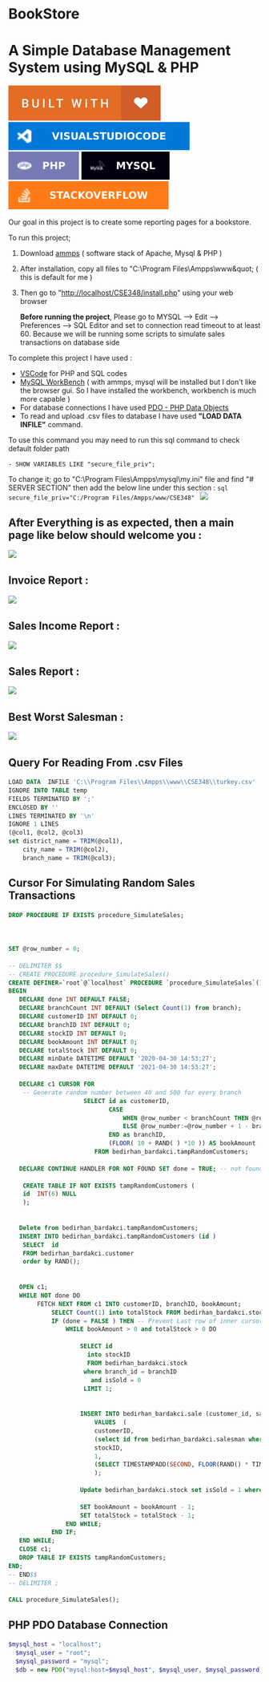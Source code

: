 # BookStore

# A Simple Database Management System using MySQL & PHP

![](https://github.com/bardakcib/resources/blob/main/badges/built-with-love.svg)       ![](https://github.com/bardakcib/resources/blob/main/badges/vscode.svg)       ![](https://github.com/bardakcib/resources/blob/main/badges/php.svg)       ![](https://github.com/bardakcib/resources/blob/main/badges/mysql.svg)       ![](https://github.com/bardakcib/resources/blob/main/badges/stackover.svg)



Our goal in this project is to create some reporting pages for a bookstore.

To run this project;

1. Download [ammps](https://ampps.com/) ( software stack of Apache, Mysql &amp; PHP )
2. After installation, copy all files to &quot;C:\Program Files\Ampps\www\&quot; ( this is default for me )
3. Then go to &quot;[http://localhost/CSE348/install.php](http://localhost/CSE348/install.php)&quot; using your web browser

    **Before running the project**, Please go to MYSQL --> Edit --> Preferences --> SQL Editor and set to connection read timeout to at least 60. Because we will be running some scripts to simulate sales transactions on database side


To complete this project I have used :

- [VSCode](https://code.visualstudio.com/download) for PHP and SQL codes
- [MySQL WorkBench](https://dev.mysql.com/downloads/installer/)  ( with ammps, mysql will be installed but I don&#39;t like the browser gui. So I have installed the workbench, workbench is much more capable )
- For database connections I have used [PDO - PHP Data Objects](https://www.php.net/manual/en/book.pdo.php)
- To read and upload .csv files to database I have used **&quot;LOAD DATA INFILE&quot;** command.

To use this command you may need to run this sql command to check default folder path

    - SHOW VARIABLES LIKE "secure_file_priv";

To change it; go to "C:\Program Files\Ampps\mysql\my.ini" file and find "# SERVER SECTION"  then add the below line under this section :
	```sql
	secure_file_priv="C:/Program Files/Ampps/www/CSE348"
	```
	![](https://github.com/bardakcib/Database-Management-Systems/blob/main/resources/secure.png)

## After Everything is  as expected, then a main page like below should welcome you :


![](https://github.com/bardakcib/Database-Management-Systems/blob/main/resources/mainPageO.png)


## Invoice Report :

![](https://github.com/bardakcib/Database-Management-Systems/blob/main/resources/invoiceBorder.png)


## Sales Income Report :

![](https://github.com/bardakcib/Database-Management-Systems/blob/main/resources/saleIncomeBorder.png)


## Sales Report :

![](https://github.com/bardakcib/Database-Management-Systems/blob/main/resources/salesBorder.png)


## Best Worst Salesman :

![](https://github.com/bardakcib/Database-Management-Systems/blob/main/resources/bestWorstBorder.png)


## Query For Reading From .csv Files
```sql
LOAD DATA  INFILE 'C:\\Program Files\\Ampps\\www\\CSE348\\turkey.csv' 
IGNORE INTO TABLE temp 
FIELDS TERMINATED BY ';' 
ENCLOSED BY ''
LINES TERMINATED BY '\n'
IGNORE 1 LINES
(@col1, @col2, @col3)
set district_name = TRIM(@col1),
    city_name = TRIM(@col2),
    branch_name = TRIM(@col3);
```


## Cursor For Simulating Random Sales Transactions
```sql
DROP PROCEDURE IF EXISTS procedure_SimulateSales;



SET @row_number = 0;    
                   
-- DELIMITER $$
-- CREATE PROCEDURE procedure_SimulateSales()             
CREATE DEFINER=`root`@`localhost` PROCEDURE `procedure_SimulateSales`()
BEGIN
   DECLARE done INT DEFAULT FALSE;
   DECLARE branchCount INT DEFAULT (Select Count(1) from branch);
   DECLARE customerID INT DEFAULT 0;
   DECLARE branchID INT DEFAULT 0;
   DECLARE stockID INT DEFAULT 0;
   DECLARE bookAmount INT DEFAULT 0;
   DECLARE totalStock INT DEFAULT 0;
   DECLARE minDate DATETIME DEFAULT '2020-04-30 14:53:27';
   DECLARE maxDate DATETIME DEFAULT '2021-04-30 14:53:27';
   
   DECLARE c1 CURSOR FOR
    -- Generate random number between 40 and 500 for every branch
                     SELECT id as customerID, 
							CASE
								WHEN @row_number < branchCount THEN @row_number:=@row_number + 1
								ELSE @row_number:=@row_number + 1 - branchCount
							END as branchID,
							(FLOOR( 10 + RAND( ) *10 )) AS bookAmount
						FROM bedirhan_bardakci.tampRandomCustomers;

   DECLARE CONTINUE HANDLER FOR NOT FOUND SET done = TRUE; -- not found olursa true yap

    CREATE TABLE IF NOT EXISTS tampRandomCustomers (
    id  INT(6) NULL
    );


   Delete from bedirhan_bardakci.tampRandomCustomers;
   INSERT INTO bedirhan_bardakci.tampRandomCustomers (id )
    SELECT  id
    FROM bedirhan_bardakci.customer
    order by RAND();


   OPEN c1;
   WHILE NOT done DO
        FETCH NEXT FROM c1 INTO customerID, branchID, bookAmount;
		    SELECT Count(1) into totalStock FROM bedirhan_bardakci.stock where branch_id = branchID and isSold = 0;
            IF (done = FALSE ) THEN -- Prevent Last row of inner cursor fetched twice
				WHILE bookAmount > 0 and totalStock > 0 DO
                
					SELECT id   
                      into stockID 
                      FROM bedirhan_bardakci.stock
					 where branch_id = branchID
					   and isSold = 0 
					 LIMIT 1;
                     

					INSERT INTO bedirhan_bardakci.sale (customer_id, salesman_id, stock_id, amount, saledate)
						VALUES  (
                        customerID,
                        (select id from bedirhan_bardakci.salesman where branch_id = branchID order by RAND() LIMIT 1),
                        stockID,
                        1,
                        (SELECT TIMESTAMPADD(SECOND, FLOOR(RAND() * TIMESTAMPDIFF(SECOND, minDate, maxDate)), minDate))
                        );
                        
					Update bedirhan_bardakci.stock set isSold = 1 where id = stockID;
                    
					SET bookAmount = bookAmount - 1;
                    SET totalStock = totalStock - 1;
                END WHILE;
            END IF;
   END WHILE;
   CLOSE c1;
   DROP TABLE IF EXISTS tampRandomCustomers;
END;
-- END$$
-- DELIMITER ;

CALL procedure_SimulateSales();
```


## PHP PDO Database Connection
```php
$mysql_host = "localhost";
  $mysql_user = "root";
  $mysql_password = "mysql";
  $db = new PDO("mysql:host=$mysql_host", $mysql_user, $mysql_password);
```
